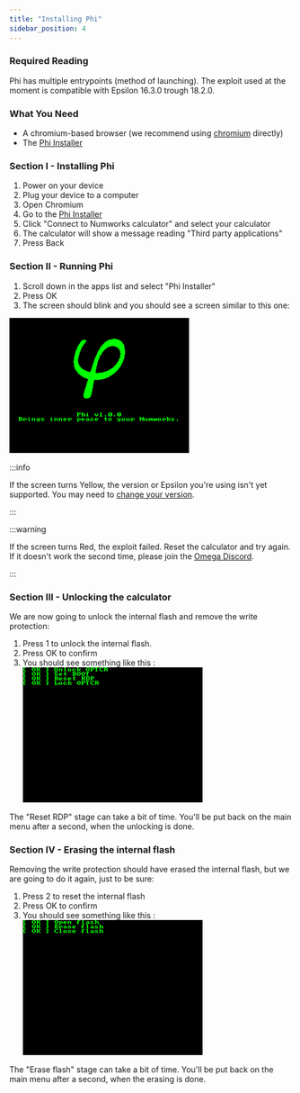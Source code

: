 ```yaml
---
title: "Installing Phi"
sidebar_position: 4
---
```


### Required Reading

Phi has multiple entrypoints (method of launching).
The exploit used at the moment is compatible with Epsilon 16.3.0 trough 18.2.0.

### What You Need

- A chromium-based browser (we recommend using [chromium](https://www.chromium.org/chromium-projects/) directly)
- The [Phi Installer](https://phi.getomega.dev/)

### Section I - Installing Phi

1. Power on your device
2. Plug your device to a computer
3. Open Chromium
4. Go to the [Phi Installer](https://phi.getomega.dev/)
5. Click "Connect to Numworks calculator" and select your calculator
6. The calculator will show a message reading "Third party applications"
7. Press Back

### Section II - Running Phi

1. Scroll down in the apps list and select "Phi Installer"
2. Press OK
3. The screen should blink and you should see a screen similar to this one:

![Phi launch screen](images/screenshots/phi-launch.png)

:::info

If the screen turns Yellow, the version or Epsilon you're using isn't yet supported. You may need to [change your version](check-version-change-eligibility).

:::

:::warning

If the screen turns Red, the exploit failed. Reset the calculator and try again. If it doesn't work the second time, please join the [Omega Discord](https://discord.gg/X2TWhh9).

:::

### Section III - Unlocking the calculator

We are now going to unlock the internal flash and remove the write protection:

1. Press 1 to unlock the internal flash.
2. Press OK to confirm
3. You should see something like this :
![Phi unlock screen](images/screenshots/phi-unlock.png)

The "Reset RDP" stage can take a bit of time. You'll be put back on the main menu after a second, when the unlocking is done.

### Section IV - Erasing the internal flash

Removing the write protection should have erased the internal flash, but we are going to do it again, just to be sure:

1. Press 2 to reset the internal flash
2. Press OK to confirm
3. You should see something like this :
![Phi erase screen](images/screenshots/phi-erase.png)

The "Erase flash" stage can take a bit of time. You'll be put back on the main menu after a second, when the erasing is done.

